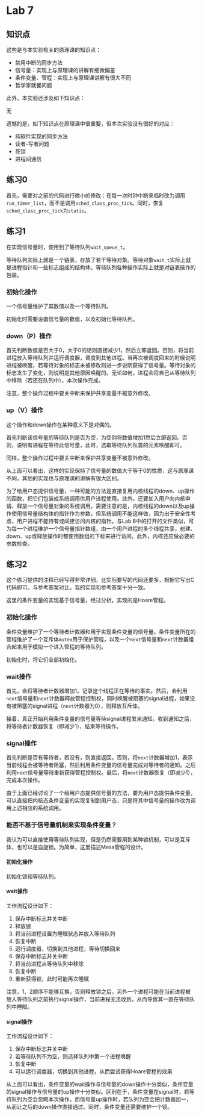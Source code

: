 # Lab 7

## 知识点

这些是与本实验有关的原理课的知识点：

* 禁用中断的同步方法
* 信号量：实现上与原理课的讲解有细微偏差
* 条件变量、管程：实现上与原理课讲解有很大不同
* 哲学家就餐问题

此外，本实验还涉及如下知识点：

无

遗憾的是，如下知识点在原理课中很重要，但本次实验没有很好的对应：

* 纯软件实现的同步方法
* 读者-写者问题
* 死锁
* 进程间通信

## 练习0

首先，需要对之前的代码进行微小的修改：在每一次时钟中断来临时改为调用`run_timer_list`，而不是调用`sched_class_proc_tick`。同时，恢复`sched_class_proc_tick`为`static`。

## 练习1

在实现信号量时，使用到了等待队列`wait_queue_t`。

等待队列实际上就是一个链表，存放了若干等待对象。等待对象`wait_t`实际上就是进程指针和一些标志组成的结构体。等待队列各种操作实际上就是对链表操作的包装。

### 初始化操作

一个信号量维护了其数值以及一个等待队列。

初始化时需要设置信号量的数值，以及初始化等待队列。

### down（P）操作

首先判断数值是否大于0，大于0的话则直接减少1，然后立即返回。否则，将当前进程放入等待队列并运行调度器，调度到其他进程。当再次被调度回来的时候说明进程被唤醒，若等待对象的标志未被修改则进一步说明获得了信号量。等待对象的标志发生了变化，则说明是其他原因唤醒的。无论如何，进程会将自己从等待队列中移除（若还在队列中），本次操作完成。

注意，整个操作过程中要关中断来保护共享变量不被意外修改。

### up（V）操作

这个操作和down操作在某种意义下是对偶的。

首先判断该信号量的等待队列是否为空，为空则将数值增加1然后立即返回。否则，说明有进程在等待此信号量，此时，选取等待队列队首的元素唤醒即可。

同样，整个操作过程中要关中断来保护共享变量不被意外修改。

从上面可以看出，这样的实现保持了信号量的数值大于等于0的性质，这与原理课不同，其他的实现也与原理课的讲解有很大区别。

为了给用户态提供信号量，一种可能的方法是直接复用内核线程的down、up操作的函数，把它们包装成系统调用供用户进程使用。此外，还要加入用户向内核申请、释放一个信号量对象的系统调用。需要注意的是，内核线程的down以及up操作使用信号量结构体的指针作为参数，但系统调用不能这样做，因为出于安全性考虑，用户进程不能持有或间接访问内核的指针。与Lab 8中的打开的文件类似，可为每一个进程维护一个信号量指针数组，由一个用户进程的多个线程共享，创建、down、up或释放操作时都使用数组的下标来进行访问。此外，内核还应做必要的参数检查。

## 练习2

这个练习提供的注释已经写得非常详细，比实际要写的代码还要多，根据它写出C代码即可。与参考答案对比，我的实现和参考答案十分一致。

这里的条件变量的实现基于信号量，经过分析，实现的是Hoare管程。

### 初始化操作

条件变量维护了一个等待者计数器和用于实现条件变量的信号量。条件变量所在的管程维护了一个互斥体`mutex`用于保护管程，以及一个`next`信号量和`next`计数器组合起来用于模拟一个进入管程的等待队列。

初始化时，将它们全部初始化。

### wait操作

首先，会将等待者计数器增加1，记录这个线程正在等待的事实。然后，会利用`next`信号量和`next`计数器释放管程控制权，同时唤醒被阻塞的signal进程，如果没有被阻塞的signal进程（`next`计数器为0），则释放互斥体。

接着，真正开始利用条件变量的信号量等待signal进程发来通知。收到通知之后，将等待者计数器恢复（即减少1），结束等待操作。

### signal操作

首先判断是否有等待者，若没有，则直接返回。否则，将`next`计数器增加1，表示当前线程会被等待者阻塞，然后利用条件变量的信号量完成对等待者的通知。之后利用`next`信号量等待重新获得管程控制权。最后，将`next`计数器恢复（即减少1），完成本次操作。

由于上面已经讨论了一个给用户态提供信号量的方法，要为用户态提供条件变量，可以直接把内核态条件变量的实现复制到用户态，只是将其中信号量的操作改为调用上述相应的系统调用。

### 能否不基于信号量机制来实现条件变量？

我认为可以直接使用等待队列实现，但是仍然需要用到某种锁机制，可以是互斥体，也可以是自旋锁。为简单，这里描述Mesa管程的设计。

#### 初始化操作

初始化锁和等待队列。

#### wait操作

工作流程设计如下：

1. 保存中断标志并关中断
2. 释放锁
3. 将当前进程设置为睡眠状态并放入等待队列
4. 恢复中断
5. 运行调度器，切换到其他进程，等待切换回来
6. 保存中断标志并关中断
7. 将当前进程从等待队列中移除
8. 恢复中断
9. 重新获得锁，此时可能再次睡眠

注意，1、2顺序不能够互换，否则释放锁之后，另外一个进程可能在当前进程被放入等待队列之前执行signal操作，当前进程无法收到，从而导致其一直在等待队列中睡眠。

#### signal操作

工作流程设计如下：

1. 保存中断标志并关中断
2. 若等待队列不为空，则选择队列中第一个进程唤醒
3. 恢复中断
4. 可以运行调度器，切换到其他进程，从而尝试获得Hoare管程的效果

从上面可以看出，条件变量的wait操作与信号量的down操作十分类似，条件变量的signal操作与信号量的up操作十分类似。区别在于，条件变量在signal时，若等待队列为空会忽略本次操作，而信号量up操作时，若队列为空会把计数器加一，从而让之后的down操作直接通过。同时，条件变量还需要维护一个锁。